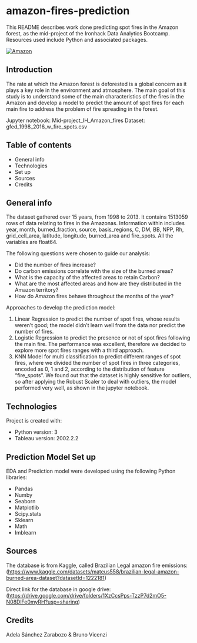 # amazon-fires-prediction
This README describes work done predicting spot fires in the Amazon forest, as the mid-project of the Ironhack Data Analytics Bootcamp. Resources used include Python and associated packages.

[![Amazon](https://i.postimg.cc/wBDLMm6P/Amazon.png)](https://postimg.cc/R3VNbqJQ)

## Introduction

The rate at which the Amazon forest is deforested is a global concern as it plays a key role in the environment and atmosphere. The main goal of this study is to understand some of the main characteristics of the fires in the Amazon and develop a model to predict the amount of spot fires for each main fire to address the problem of fire spreading in the forest.
 
Jupyter notebook: Mid-project_IH_Amazon_fires
Dataset: gfed_1998_2016_w_fire_spots.csv

## Table of contents 	
- General info
- Technologies
- Set up
- Sources
- Credits

## General info

The dataset gathered over 15 years, from 1998 to 2013. It contains 1513059 rows  of data relating to fires in the Amazonas. Information within includes year, month, burned_fraction, source, basis_regions, C, DM, BB, NPP, Rh, grid_cell_area, latitude, longitude, burned_area and fire_spots. All the variables are float64.

The following questions were chosen to guide our analysis: 
- Did the number of fires increase?
- Do carbon emissions correlate with the size of the burned areas?
- What is the capacity of the affected areas to retain Carbon?
- What are the most affected areas and how are they distributed in the Amazon territory?
- How do Amazon fires behave throughout the months of the year?

Approaches to develop the prediction model:
1. Linear Regression to predict the number of spot fires, whose results weren’t good; the model didn’t learn well from the data nor predict the number of fires. 
2. Logistic Regression to predict the presence or not of spot fires following the main fire. The performance was excellent, therefore we decided to explore more spot fires ranges with a third approach. 
3. KNN Model for multi classification to predict different ranges of spot fires, where we divided the number of spot fires in three categories, encoded as 0, 1 and 2, according to the distribution of feature “fire_spots”. We found out that the dataset is highly sensitive for outliers, so after applying the Robust Scaler to deal with outliers, the model performed very well, as shown in the jupyter notebook.

## Technologies 

Project is created with: 
- Python version: 3
- Tableau version: 2002.2.2

## Prediction Model Set up 

EDA and Prediction model were developed using the following Python libraries:
- Pandas
- Numby
- Seaborn
- Matplotlib
- Scipy.stats
- Sklearn
- Math
- Imblearn

## Sources

The database is from Kaggle, called Brazilian Legal amazon fire emissions:
(https://www.kaggle.com/datasets/mateus558/brazilian-legal-amazon-burned-area-dataset?datasetId=1222181)

Direct link for the database in google drive: (https://drive.google.com/drive/folders/1XzCcsPps-TzzP7d2mO5-N08DlFe0myRH?usp=sharing)

## Credits

Adela Sánchez Zarabozo & Bruno Vicenzi
